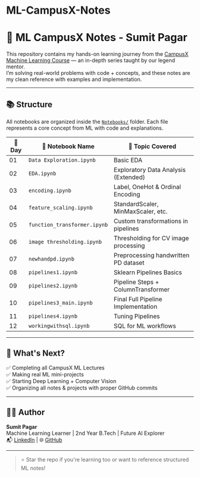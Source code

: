 # ML-CampusX-Notes
# 🧠 ML CampusX Notes - Sumit Pagar

This repository contains my hands-on learning journey from the [CampusX Machine Learning Course](https://www.youtube.com/@CampusX) — an in-depth series taught by our legend mentor.  
I’m solving real-world problems with code + concepts, and these notes are my clean reference with examples and implementation.

---

## 📚 Structure

All notebooks are organized inside the [`Notebooks/`](./Notebooks) folder. Each file represents a core concept from ML with code and explanations.

| 📘 Day | 📂 Notebook Name              | 📌 Topic Covered                      |
|-------|-------------------------------|---------------------------------------|
| 01    | `Data Exploration.ipynb`      | Basic EDA                             |
| 02    | `EDA.ipynb`                   | Exploratory Data Analysis (Extended)  |
| 03    | `encoding.ipynb`              | Label, OneHot & Ordinal Encoding      |
| 04    | `feature_scaling.ipynb`       | StandardScaler, MinMaxScaler, etc.    |
| 05    | `function_transformer.ipynb`  | Custom transformations in pipelines   |
| 06    | `image thresholding.ipynb`    | Thresholding for CV image processing  |
| 07    | `newhandpd.ipynb`             | Preprocessing handwritten PD dataset  |
| 08    | `pipelines1.ipynb`            | Sklearn Pipelines Basics              |
| 09    | `pipelines2.ipynb`            | Pipeline Steps + ColumnTransformer    |
| 10    | `pipelines3_main.ipynb`       | Final Full Pipeline Implementation    |
| 11    | `pipelines4.ipynb`            | Tuning Pipelines                      |
| 12    | `workingwithsql.ipynb`        | SQL for ML workflows                  |

---

## 🚀 What's Next?

✅ Completing all CampusX ML Lectures  
✅ Making real ML mini-projects  
✅ Starting Deep Learning + Computer Vision  
✅ Organizing all notes & projects with proper GitHub commits  

---

## 🧑‍💻 Author

**Sumit Pagar**  
Machine Learning Learner | 2nd Year B.Tech | Future AI Explorer  
📬 [LinkedIn](https://www.linkedin.com/in/sumitpagar19) | 🌐 [GitHub](https://github.com/sumitpagar19)

---

> ⭐ Star the repo if you're learning too or want to reference structured ML notes!

